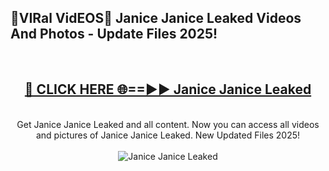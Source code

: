 <h2>🔴VIRal VidEOS🔴 Janice Janice Leaked Videos And Photos - Update Files 2025!</h2>
<br>
<div align="center">
<h2><a href="https://virallinks.top/odZfE0" rel="nofollow">🔴 CLICK HERE 🌐==►► Janice Janice Leaked</a></h2>
<br>
Get Janice Janice Leaked and all content. Now you can access all videos and pictures of Janice Janice Leaked. New Updated Files 2025!
<br>
<br>
<a href="https://virallinks.top/odZfE0" rel="nofollow" data-target="animated-image.originalLink"><img src="https://i.imgur.com/dJHk4Zq.gif)" alt="Janice Janice Leaked" style="max-width: 100%; display: inline-block;" data-target="animated-image.originalImage"></a>
</div>
<br>
